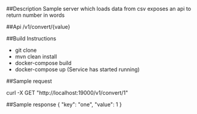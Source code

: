 ##Description
Sample server which loads data from csv exposes an api to return number in words

##Api
/v1/convert/{value}

##Build Instructions
- git clone
- mvn clean install
- docker-compose build
- docker-compose up (Service has started running)

##Sample request

curl -X GET "http://localhost:19000/v1/convert/1"

##Sample response
{
  "key": "one",
  "value": 1
}